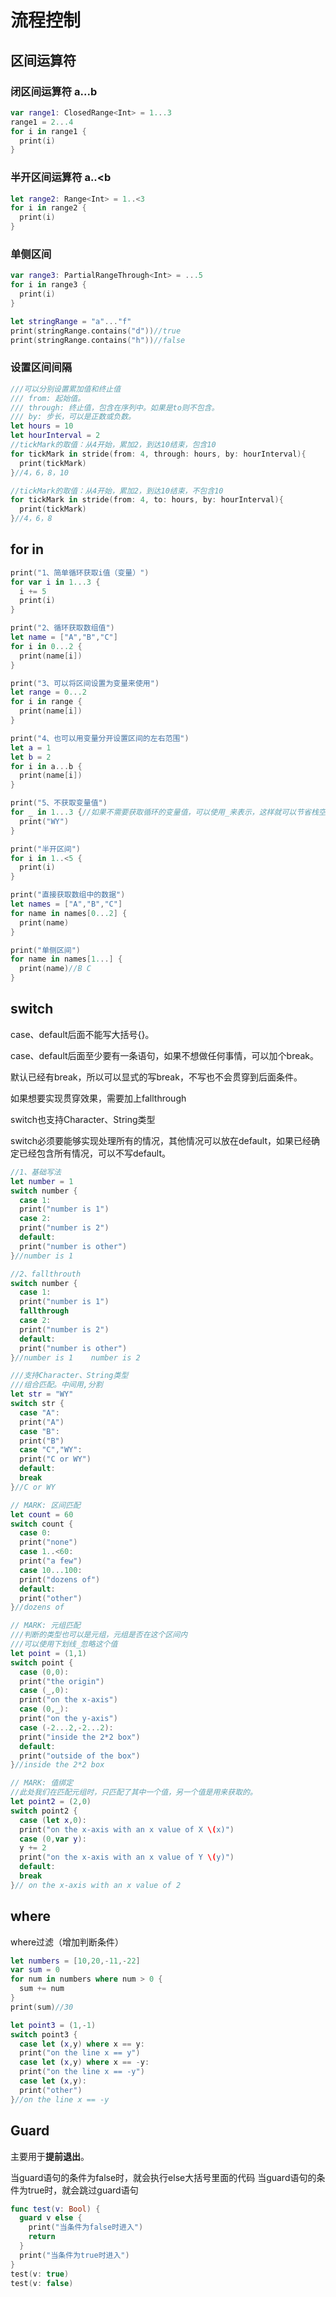 # 流程控制

## 区间运算符

### 闭区间运算符 a...b

```swift
var range1: ClosedRange<Int> = 1...3
range1 = 2...4
for i in range1 {
  print(i)
}
```

### 半开区间运算符 a..<b

```swift
let range2: Range<Int> = 1..<3
for i in range2 {
  print(i)
}
```

### 单侧区间

```swift
var range3: PartialRangeThrough<Int> = ...5
for i in range3 {
  print(i)
}
```

```swift
let stringRange = "a"..."f"
print(stringRange.contains("d"))//true
print(stringRange.contains("h"))//false
```

### 设置区间间隔

```swift
///可以分别设置累加值和终止值
/// from: 起始值。
/// through: 终止值，包含在序列中。如果是to则不包含。
/// by: 步长，可以是正数或负数。
let hours = 10
let hourInterval = 2
//tickMark的取值：从4开始，累加2，到达10结束，包含10
for tickMark in stride(from: 4, through: hours, by: hourInterval){
  print(tickMark)
}//4，6，8，10

//tickMark的取值：从4开始，累加2，到达10结束，不包含10
for tickMark in stride(from: 4, to: hours, by: hourInterval){
  print(tickMark)
}//4，6，8
```

## for in

```swift
print("1、简单循环获取i值（变量）")
for var i in 1...3 {
  i += 5
  print(i)
}

print("2、循环获取数组值")
let name = ["A","B","C"]
for i in 0...2 {
  print(name[i])
}

print("3、可以将区间设置为变量来使用")
let range = 0...2
for i in range {
  print(name[i])
}

print("4、也可以用变量分开设置区间的左右范围")
let a = 1
let b = 2
for i in a...b {
  print(name[i])
}

print("5、不获取变量值")
for _ in 1...3 {//如果不需要获取循环的变量值，可以使用_来表示，这样就可以节省栈空间
  print("WY")
}

print("半开区间")
for i in 1..<5 {
  print(i)
}

print("直接获取数组中的数据")
let names = ["A","B","C"]
for name in names[0...2] {
  print(name)
}

print("单侧区间")
for name in names[1...] {
  print(name)//B C
}
```

## switch

case、default后面不能写大括号{}。

case、default后面至少要有一条语句，如果不想做任何事情，可以加个break。

默认已经有break，所以可以显式的写break，不写也不会贯穿到后面条件。

如果想要实现贯穿效果，需要加上fallthrough

switch也支持Character、String类型

switch必须要能够实现处理所有的情况，其他情况可以放在default，如果已经确定已经包含所有情况，可以不写default。

```swift
//1、基础写法
let number = 1
switch number {
  case 1:
  print("number is 1")
  case 2:
  print("number is 2")
  default:
  print("number is other")
}//number is 1

//2、fallthrouth
switch number {
  case 1:
  print("number is 1")
  fallthrough
  case 2:
  print("number is 2")
  default:
  print("number is other")
}//number is 1    number is 2

///支持Character、String类型
///组合匹配。中间用,分割
let str = "WY"
switch str {
  case "A":
  print("A")
  case "B":
  print("B")
  case "C","WY":
  print("C or WY")
  default:
  break
}//C or WY

// MARK: 区间匹配
let count = 60
switch count {
  case 0:
  print("none")
  case 1..<60:
  print("a few")
  case 10...100:
  print("dozens of")
  default:
  print("other")
}//dozens of

// MARK: 元组匹配
///判断的类型也可以是元组，元组是否在这个区间内
///可以使用下划线_忽略这个值
let point = (1,1)
switch point {
  case (0,0):
  print("the origin")
  case (_,0):
  print("on the x-axis")
  case (0,_):
  print("on the y-axis")
  case (-2...2,-2...2):
  print("inside the 2*2 box")
  default:
  print("outside of the box")
}//inside the 2*2 box

// MARK: 值绑定
//此处我们在匹配元组时，只匹配了其中一个值，另一个值是用来获取的。
let point2 = (2,0)
switch point2 {
  case (let x,0):
  print("on the x-axis with an x value of X \(x)")
  case (0,var y):
  y += 2
  print("on the x-axis with an x value of Y \(y)")
  default:
  break
}// on the x-axis with an x value of 2
```

## where

where过滤（增加判断条件）

```swift
let numbers = [10,20,-11,-22]
var sum = 0
for num in numbers where num > 0 {
  sum += num
}
print(sum)//30

let point3 = (1,-1)
switch point3 {
  case let (x,y) where x == y:
  print("on the line x == y")
  case let (x,y) where x == -y:
  print("on the line x == -y")
  case let (x,y):
  print("other")
}//on the line x == -y
```

## Guard

主要用于**提前退出**。

当guard语句的条件为false时，就会执行else大括号里面的代码
当guard语句的条件为true时，就会跳过guard语句

```swift
func test(v: Bool) {
  guard v else {
    print("当条件为false时进入")
    return
  }
  print("当条件为true时进入")
}
test(v: true)
test(v: false)
```

